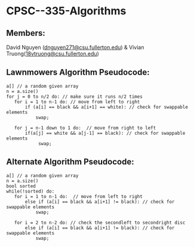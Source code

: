 # CPSC--335-Algorithms

## Members:
 David Nguyen (dnguyen271@csu.fullerton.edu) & Vivian Truong(18vtruong@csu.fullerton.edu)

## Lawnmowers Algorithm Pseudocode:
    
    a[] // a random given array
    n = a.size()
    for j = 0 to n/2 do: // make sure it runs n/2 times
       for i = 1 to n-1 do: // move from left to right
           if (a[i] == black && a[i+1] == white): // check for swappable elements
               swap;
            
       for j = n-1 down to 1 do:  // move from right to left
           if(a[j] == white && a[j-1] == black): // check for swappable elements
                swap;

## Alternate Algorithm Pseudocode:

    a[] // a random given array
    n = a.size()
    bool sorted
    while(!sorted) do:
       for i = 1 to n-1 do:  // move from left to right
           else if (a[i] == black && a[i+1] != black): // check for swappable elements
               swap;
        
       for i = 2 to n-2 do: // check the secondleft to secondright disc
           else if (a[i] == black && a[i+1] != black): // check for swappable elements
               swap;

